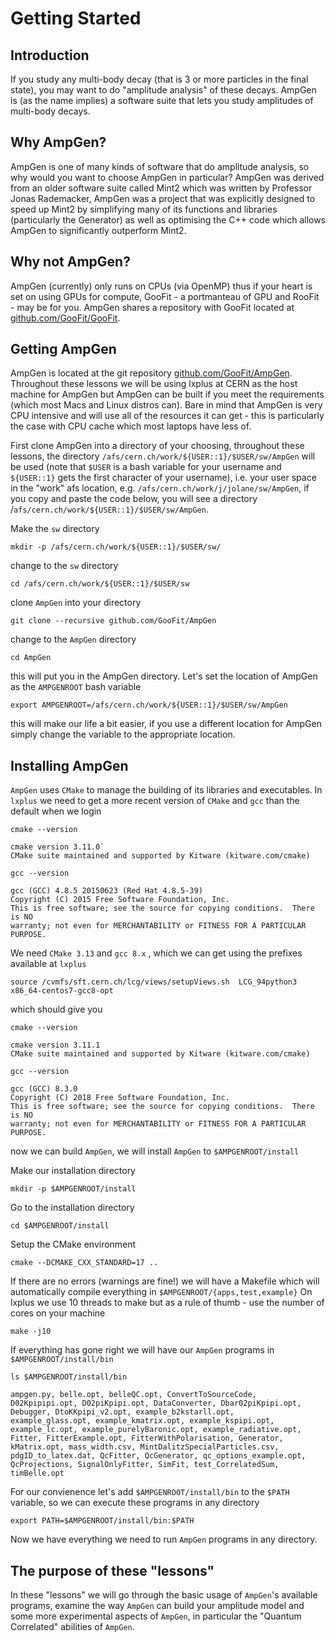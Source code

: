 # Getting Started

## Introduction

If you study any multi-body decay \(that is 3 or more particles in the final state\), you may want to do "amplitude analysis" of these decays. AmpGen is \(as the name implies\) a software suite that lets you study amplitudes of multi-body decays.

## Why AmpGen?

AmpGen is one of many kinds of software that do amplitude analysis, so why would you want to choose AmpGen in particular? AmpGen was derived from an older software suite called Mint2 which was written by Professor Jonas Rademacker, AmpGen was a project that was explicitly designed to speed up Mint2 by simplifying many of its functions and libraries \(particularly the Generator\) as well as optimising the C++ code which allows AmpGen to significantly outperform Mint2.

## Why not AmpGen?

AmpGen \(currently\) only runs on CPUs \(via OpenMP\) thus if your heart is set on using GPUs for compute, GooFit - a portmanteau of GPU and RooFit - may be for you. AmpGen shares a repository with GooFit located at [github.com/GooFit/GooFit](https://github.com/jakelane137/AmpGen-Manual/tree/295eeb8fd82e94d29ba165e1b9bb941fe5846553/github.com/GooFit/GooFit/README.md).

## Getting AmpGen

AmpGen is located at the git repository [github.com/GooFit/AmpGen](https://github.com/jakelane137/AmpGen-Manual/tree/295eeb8fd82e94d29ba165e1b9bb941fe5846553/github.com/GooFit/AmpGen/README.md). Throughout these lessons we will be using lxplus at CERN as the host machine for AmpGen but AmpGen can be built if you meet the requirements \(which most Macs and Linux distros can\). Bare in mind that AmpGen is very CPU intensive and will use all of the resources it can get - this is particularly the case with CPU cache which most laptops have less of.

First clone AmpGen into a directory of your choosing, throughout these lessons, the directory `/afs/cern.ch/work/${USER::1}/$USER/sw/AmpGen` will be used \(note that `$USER` is a bash variable for your username and `${USER::1}` gets the first character of your username\), i.e. your user space in the "work" afs location, e.g. `/afs/cern.ch/work/j/jolane/sw/AmpGen`, if you copy and paste the code below, you will see a directory /`afs/cern.ch/work/${USER::1}/$USER/sw/AmpGen`.

Make the `sw` directory

```text
mkdir -p /afs/cern.ch/work/${USER::1}/$USER/sw/
```

change to the `sw` directory

```text
cd /afs/cern.ch/work/${USER::1}/$USER/sw
```

clone `AmpGen` into your directory

```text
git clone --recursive github.com/GooFit/AmpGen
```

change to the `AmpGen` directory

```text
cd AmpGen
```

this will put you in the AmpGen directory. Let's set the location of AmpGen as the `AMPGENROOT` bash variable

```text
export AMPGENROOT=/afs/cern.ch/work/${USER::1}/$USER/sw/AmpGen
```

this will make our life a bit easier, if you use a different location for AmpGen simply change the variable to the appropriate location.

## Installing AmpGen

`AmpGen` uses `CMake` to manage the building of its libraries and executables. In `lxplus` we need to get a more recent version of `CMake` and `gcc` than the default when we login

```text
cmake --version
```

```text
cmake version 3.11.0`
CMake suite maintained and supported by Kitware (kitware.com/cmake)
```

```text
gcc --version
```

```text
gcc (GCC) 4.8.5 20150623 (Red Hat 4.8.5-39)
Copyright (C) 2015 Free Software Foundation, Inc.
This is free software; see the source for copying conditions.  There is NO
warranty; not even for MERCHANTABILITY or FITNESS FOR A PARTICULAR PURPOSE.
```

We need `CMake 3.13` and `gcc 8.x` , which we can get using the prefixes available at `lxplus`

```text
source /cvmfs/sft.cern.ch/lcg/views/setupViews.sh  LCG_94python3 x86_64-centos7-gcc8-opt
```

which should give you

```text
cmake --version
```

```text
cmake version 3.11.1
CMake suite maintained and supported by Kitware (kitware.com/cmake)
```

```text
gcc --version
```

```text
gcc (GCC) 8.3.0
Copyright (C) 2018 Free Software Foundation, Inc.
This is free software; see the source for copying conditions.  There is NO
warranty; not even for MERCHANTABILITY or FITNESS FOR A PARTICULAR PURPOSE.
```

now we can build `AmpGen`, we will install `AmpGen` to `$AMPGENROOT/install`

Make our installation directory

```text
mkdir -p $AMPGENROOT/install
```

Go to the installation directory

```text
cd $AMPGENROOT/install
```

Setup the CMake environment

```text
cmake --DCMAKE_CXX_STANDARD=17 ..
```

If there are no errors \(warnings are fine!\) we will have a Makefile which will automatically compile everything in `$AMPGENROOT/{apps,test,example}` On lxplus we use 10 threads to make but as a rule of thumb - use the number of cores on your machine

```text
make -j10
```

If everything has gone right we will have our `AmpGen` programs in `$AMPGENROOT/install/bin`

```text
ls $AMPGENROOT/install/bin
```

```text
ampgen.py, belle.opt, belleQC.opt, ConvertToSourceCode, D02Kpipipi.opt, D02piKpipi.opt, DataConverter, Dbar02piKpipi.opt, Debugger, DtoKKpipi_v2.opt, example_b2kstarll.opt,
example_glass.opt, example_kmatrix.opt, example_kspipi.opt, example_lc.opt, example_purelyBaronic.opt, example_radiative.opt, Fitter, FitterExample.opt, FitterWithPolarisation, Generator,
kMatrix.opt, mass_width.csv, MintDalitzSpecialParticles.csv, pdgID_to_latex.dat, QcFitter, QcGenerator, qc_options_example.opt, QcProjections, SignalOnlyFitter, SimFit, test_CorrelatedSum,
timBelle.opt
```

For our convienence let's add `$AMPGENROOT/install/bin` to the `$PATH` variable, so we can execute these programs in any directory

```text
export PATH=$AMPGENROOT/install/bin:$PATH
```

Now we have everything we need to run `AmpGen` programs in any directory.

## The purpose of these "lessons"

In these "lessons" we will go through the basic usage of `AmpGen`'s available programs, examine the way `AmpGen` can build your amplitude model and some more experimental aspects of `AmpGen`, in particular the "Quantum Correlated" abilities of `AmpGen`.

